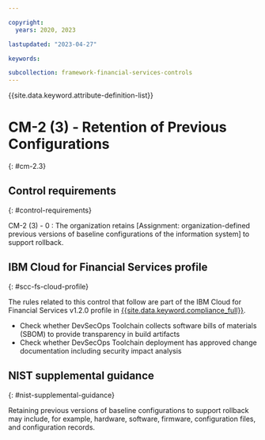 ```yaml
---

copyright:
  years: 2020, 2023

lastupdated: "2023-04-27"

keywords:

subcollection: framework-financial-services-controls
---
```


{{site.data.keyword.attribute-definition-list}}

               
# CM-2 (3) - Retention of Previous Configurations
{: #cm-2.3}

## Control requirements
{: #control-requirements}

CM-2 (3) - 0
    : The organization retains [Assignment: organization-defined previous versions of baseline configurations of the information system] to support rollback.

## IBM Cloud for Financial Services profile
{: #scc-fs-cloud-profile}

The rules related to this control that follow are part of the IBM Cloud for Financial Services v1.2.0 profile in [{{site.data.keyword.compliance_full}}](/docs/security-compliance?topic=security-compliance-getting-started).

- Check whether DevSecOps Toolchain collects software bills of materials (SBOM) to provide transparency in build artifacts 
- Check whether DevSecOps Toolchain deployment has approved change documentation including security impact analysis

## NIST supplemental guidance
{: #nist-supplemental-guidance}

Retaining previous versions of baseline configurations to support rollback may include, for example, hardware, software, firmware, configuration files, and configuration records.





